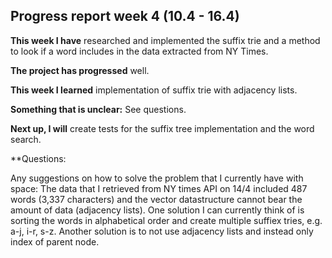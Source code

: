 ## Progress report week 4 (10.4 - 16.4)

**This week I have** researched and implemented the suffix trie and a method to look if a word includes in the data extracted from NY Times. 

**The project has progressed** well. 

**This week I learned** implementation of suffix trie with adjacency lists. 

**Something that is unclear:** See questions. 

**Next up, I will** create tests for the suffix tree implementation and the word search.

**Questions: 

Any suggestions on how to solve the problem that I currently have with space: The data that I retrieved from NY times API on 14/4 included 487 words (3,337 characters) and the vector datastructure cannot bear the amount of data (adjacency lists). One solution I can currently think of is sorting the words in alphabetical order and create multiple suffiex tries, e.g. a-j, i-r, s-z. Another solution is to not use adjacency lists and instead only index of parent node. 


